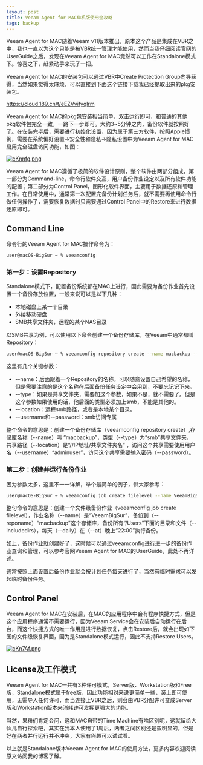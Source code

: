 ```yaml
---
layout: post
title: Veeam Agent for MAC单机版使用全攻略
tags: backup
---
```


Veeam Agent for MAC随着Veeam v11版本推出，原本这个产品是集成在VBR之中，我也一直以为这个只能是被VBR统一管理才能使用，然而当我仔细阅读官网的UserGuide之后，发现在Veeam Agent for MAC竟然可以工作在Standalone模式下。惊喜之下，赶紧动手来玩了一把。

Veeam Agent for MAC的安装包可以通过VBR中Create Protection Group向导获得，当然如果觉得太麻烦，可以直接到下面这个链接下载我已经提取出来的pkg安装包。

https://cloud.189.cn/t/eEZVvifyqIrm

Veeam Agent for MAC的pkg包安装相当简单，双击运行即可，和普通的其他pkg软件包完全一致，一路下一步即可。大约3~5分钟之内，备份软件就按照好了。在安装完毕后，需要进行初始化设置，因为属于第三方软件，按照Apple惯例，需要在系统偏好设置->安全性和隐私->隐私设置中为Veeam Agent for MAC启用完全磁盘访问功能，如图：

[![cKnnfg.png](https://z3.ax1x.com/2021/04/04/cKnnfg.png)](https://imgtu.com/i/cKnnfg)

Veeam Agent for MAC遵循了极简的软件设计原则，整个软件由两部分组成，第一部分为Command-line，命令行软件交互，用户备份作业设定以及所有软件功能的配置；第二部分为Control Panel，图形化软件界面，主要用于数据还原和管理工作。在日常使用中，通常第一次配置完备份计划任务后，就不需要再使用命令行做任何操作了，需要恢复数据时只需要通过Control Panel中的Restore来进行数据还原即可。

## Command Line

命令行的Veeam Agent for MAC操作命令为：

```bash
user@macOS-BigSur ~ % veeamconfig
```

### 第一步：设置Repository

Standalone模式下，配置备份系统都在MAC上进行，因此需要为备份作业首先设置一个备份存放位置，一般来说可以是以下几种：

- 本地磁盘上某一个目录
- 外接移动硬盘
- SMB共享文件夹，远程的某个NAS目录

以SMB共享为例，可以使用以下命令创建一个备份存储库，在Veeam中通常都叫Repository：

```bash
user@macOS-BigSur ~ % veeamconfig repository create --name macbackup --type smb --location //<ip address or dns>/sharefoldername/ --username adminuser --password
```

这里有几个关键参数：

- --name：后面跟着一个Repository的名称，可以随意设置自己希望的名称，但是需要注意的是这个名称在后面备份任务设定中会用到，不要忘记记下来。
- --type：如果是共享文件夹，需要加这个参数，如果不是，就不需要了。但是这个参数如果使用的话，他后面的类型必须加上smb，不能是其他的。
- --location：远程smb路径，或者是本地某个目录。
- --username和--password：smb访问专属

整个命令的意思是：创建一个备份存储库（veeamconfig repository create）,存储库名称（--name）叫 “macbackup”，类型（--type）为“smb”共享文件夹，共享路径（--location）是“//IP地址/共享文件夹名” ，访问这个共享需要使用用户名（--username）“adminuser”，访问这个共享需要输入密码（--password）。

### 第二步：创建并运行备份作业

因为参数太多，这里不一一详解，举个最简单的例子，供大家参考：

```bash
user@macOS-BigSur ~ % veeamconfig job create filelevel --name VeeamBigSur --reponame macbackup --includedirs /Users --daily --at 22:00
```

整句命令的意思是：创建一个文件级备份作业（veeamconfig job create filelevel），作业名称（--name）是“VeeamBigSur”，备份到（--reponame）“macbackup”这个存储库，备份所有“/Users”下面的目录和文件（--includedirs），每天（--daily）在（--at）晚上“22:00”执行备份。

如上，备份作业就创建好了，这时候可以通过veeamconfig进行进一步的备份作业查询和管理，可以参考官网Veeam Agent for MAC的UserGuide，此处不再详述。

通常按照上面设置后备份作业就会按计划任务每天进行了，当然有临时需求可以发起临时备份任务。

## Control Panel

Veeam Agent for MAC在安装后，在MAC的应用程序中会有程序快捷方式，但是这个应用程序通常不需要运行，因为Veeam Service会在安装后自动运行在后台，而这个快捷方式的唯一作用是进行数据恢复，点击Restore后，就会出现如下图的文件级恢复界面，因为是Standalone模式运行，因此不支持Restore Users。

[![cKn7Af.png](https://z3.ax1x.com/2021/04/04/cKn7Af.png)](https://imgtu.com/i/cKn7Af)

## License及工作模式

Veeam Agent for MAC一共有3种许可模式，Server版、Workstation版和Free版，Standalone模式属于free版，因此功能相对来说更简单一些，装上即可使用，无需导入任何许可，而当连接上VBR之后，则会由VBR分配许可变成Server版和Workstation版本来消耗许可发挥更强大的功能。

当然，果粉们肯定会问，这和MAC自带的Time Machine有啥区别呢，这就留给大伙儿自行探索吧，其实在我本人使用了1周后，两者之间区别还是蛮明显的，但是好在两者并行运行并不冲突，大家有兴趣可以试试看。

以上就是Standalone版本Veeam Agent for MAC的使用方法，更多内容欢迎阅读原文访问我的博客了解。